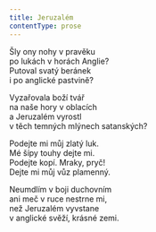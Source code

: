 ```yaml
---
title: Jeruzalém
contentType: prose
---
```


<section>

Šly ony nohy v pravěku  
po lukách v horách Anglie?  
Putoval svatý beránek  
i po anglické pastvině?

Vyzařovala boží tvář  
na naše hory v oblacích  
a Jeruzalém vyrostl  
v těch temných mlýnech satanských?

Podejte mi můj zlatý luk.  
Mé šípy touhy dejte mi.  
Podejte kopí. Mraky, pryč!  
Dejte mi můj vůz plamenný.

Neumdlím v boji duchovním  
ani meč v ruce nestrne mi,  
než Jeruzalém vyvstane  
v anglické svěží, krásné zemi.

</section>
